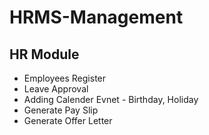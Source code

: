 # HRMS-Management
<h2>HR Module</h2>
<ul>
  <li>Employees Register</li>
  <li>Leave Approval</li>
  <li>Adding Calender Evnet - Birthday, Holiday</li>
  <li>Generate Pay Slip</li>
  <li>Generate Offer Letter</li>
</ul>
